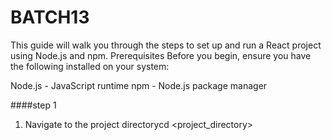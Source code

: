 # BATCH13
This guide will walk you through the steps to set up and run a React project using Node.js and npm.
Prerequisites
Before you begin, ensure you have the following installed on your system:

Node.js - JavaScript runtime
npm - Node.js package manager

####step 1
1. Navigate to the project directorycd <project_directory>

